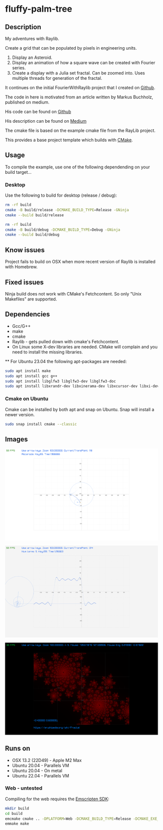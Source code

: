 # fluffy-palm-tree

## Description

My adventures with Raylib.

Create a grid that can be populated by pixels in engineering units.

1. Display an Asteroid.
2. Display an animation of how a square wave can be created with Fourier series.
3. Create a display with a Julia set fractal. Can be zoomed into. Uses multiple threads
   for generation of the fractal.

It continues on the initial FourierWithRaylib project that
I created on [Github](https://github.com/willyclarke/fourierserieswithraylib.git).

The code in here is motivated from an article written by Markus Buchholz, published on medium.

His code can be found on [Github](https://github.com/markusbuchholz/Fourier-Series-in-Cpp-ImGui)

His description can be found on [Medium](https://markus-x-buchholz.medium.com/fourier-series-in-c-imgui-1587e866586e)

The cmake file is based on the example cmake file from the RayLib project.

This provides a base project template which builds with [CMake](https://cmake.org).

## Usage

To compile the example, use one of the following dependending on your build target...

### Desktop

Use the following to build for desktop (release / debug):

``` bash
rm -rf build
cmake -B build/release -DCMAKE_BUILD_TYPE=Release -GNinja
cmake --build build/release
```

``` bash
rm -rf build
cmake -B build/debug -DCMAKE_BUILD_TYPE=Debug -GNinja
cmake --build build/debug
```

## Know issues

Project fails to build on OSX when more recent version of Raylib is installed with Homebrew.

## Fixed issues

Ninja build does not work with CMake's Fetchcontent. So only "Unix Makefiles" are supported.

## Dependencies

* Gcc/G++
* make
* cmake
* Raylib - gets pulled down with cmake's Fetchcontent.
* On Linux some X-dev libraries are needed. CMake will complain and you need to install the missing libraries.

** For Ubuntu 23.04 the following apt-packages are needed:
```bash
sudo apt install make
sudo apt install gcc g++
sudo apt install libglfw3 libglfw3-dev libglfw3-doc
sudo apt install libxrandr-dev libxinerama-dev libxcursor-dev libxi-dev
```
### Cmake on Ubuntu
Cmake can be installed by both apt and snap on Ubuntu. Snap will install a newer version.
```bash
sudo snap install cmake --classic
```

## Images

![Screenshot of Asteroide Plot](assets/UpdateDrawFrameAsteroid.png)

![Screenshot of Fourier Plot](assets/UpdateDrawFrameFourier.png)

![Screenshot of Julia set Fractal Plot](assets/UpdateDrawFrameFractal640.png)

## Runs on

* OSX 13.2 (22D49) - Apple M2 Max
* Ubuntu 20.04 - Parallels VM
* Ubuntu 20.04 - On metal
* Ubuntu 22.04 - Parallels VM

### Web - untested

Compiling for the web requires the [Emscripten SDK](https://emscripten.org/docs/getting_started/downloads.html):

``` bash
mkdir build
cd build
emcmake cmake .. -DPLATFORM=Web -DCMAKE_BUILD_TYPE=Release -DCMAKE_EXE_LINKER_FLAGS="-s USE_GLFW=3" -DCMAKE_EXECUTABLE_SUFFIX=".html"
emmake make
```
